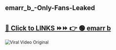 
 ## emarr_b_-Only-Fans-Leaked

# <h2><a href="https://clipsfans.com/emarr_b_&ref=git">🔗 Click to LINKS ⏩⏩ 👉 🟢 emarr b  </a></h2>

<a href="https://clipsfans.com/emarr_b_&ref=git" rel="nofollow" data-target="animated-image.originalLink"><img src="https://i.ibb.co.com/xMMVF88/686577567.gif" alt="Viral Video Original" style="max-width: 100%; display: inline-block;" data-target="animated-image.originalImage"></a>
